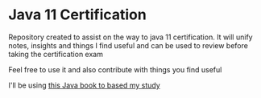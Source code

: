 # Java 11 Certification
Repository created to assist on the way to java 11 certification. 
It will unify notes, insights and things I find useful and can be used to review before taking the certification exam

Feel free to use it and also contribute with things you find useful 

I'll be using [this Java book to based my study](https://www.amazon.com/gp/product/B08DF4R2V9/ref=ppx_yo_dt_b_d_asin_title_o00?ie=UTF8&psc=1)
